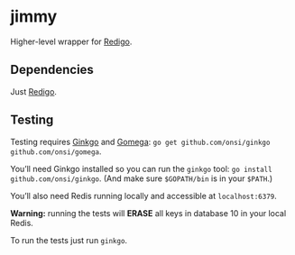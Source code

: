 # jimmy

Higher-level wrapper for [Redigo](http://github.com/garyburd/redigo).

## Dependencies

Just [Redigo](http://github.com/garyburd/redigo).

## Testing

Testing requires [Ginkgo](http://github.com/onsi/ginkgo)
and [Gomega](http://github.com/onsi/gomega): `go get github.com/onsi/ginkgo github.com/onsi/gomega`.

You’ll need Ginkgo installed so you can run the `ginkgo` tool: `go install github.com/onsi/ginkgo`.
(And make sure `$GOPATH/bin` is in your `$PATH`.)

You’ll also need Redis running locally and accessible at `localhost:6379`.

**Warning:** running the tests will **ERASE** all keys in database 10 in your local Redis.

To run the tests just run `ginkgo`.
